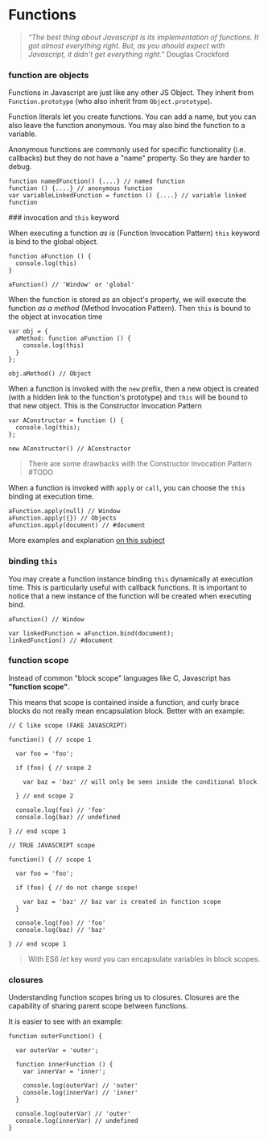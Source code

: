 # Functions

> _"The best thing about Javascript is its implementation of functions. It got almost everything right. But, as you ahould expect with Javascript, it didn't get everything right."_ Douglas Crockford

### function are objects

Functions in Javascript are just like any other JS Object. They inherit from `Function.prototype` (who also inherit from `Object.prototype`).

Function literals let you create functions. You can add a name, but you can also leave the function anonymous. You may also bind the function to a variable.

Anonymous functions are commonly used for specific functionality (i.e. callbacks) but they do not have a "name" property. So they are harder to debug.

```
function namedFunction() {....} // named function
function () {....} // anonymous function
var variableLinkedFunction = function () {....} // variable linked function
```

### invocation and `this` keyword

When executing a function _as is_ (Function Invocation Pattern) `this` keyword is bind to the global object.

```
function aFunction () {
  console.log(this)
}

aFunction() // 'Window' or 'global'
```

When the function is stored as an object's property, we will execute the function _as a method_ (Method Invocation Pattern). Then `this` is bound to the object at invocation time

```
var obj = {
  aMethod: function aFunction () {
    console.log(this)
  }
};

obj.aMethod() // Object
```

When a function is invoked with the `new` prefix, then a new object is created (with a hidden link to the function's prototype) and `this` will be bound to that new object. This is the Constructor Invocation Pattern

```
var AConstructor = function () {
  console.log(this);
};

new AConstructor() // AConstructor
```

> There are some drawbacks with the Constructor Invocation Pattern #TODO

When a function is invoked with `apply` or `call`, you can choose the `this` binding at execution time.

```
aFunction.apply(null) // Window
aFunction.apply({}) // Objects
aFunction.apply(document) // #document
```

More examples and explanation [on this subject](http://blog.amatiasq.com/2012/01/javascript-conceptos-basicos-this-call-y-apply/)

### binding `this`

You may create a function instance binding `this` dynamically at execution time. This is particularly useful with callback functions. It is important to notice that a new instance of the function will be created when executing bind.

```
aFunction() // Window

var linkedFunction = aFunction.bind(document);
linkedFunction() // #document
```

### function scope

Instead of common "block scope" languages like C, Javascript has **"function scope"**.

This means that scope is contained inside a function, and curly brace blocks do not really mean encapsulation block. Better with an example:

```
// C like scope (FAKE JAVASCRIPT)

function() { // scope 1

  var foo = 'foo';

  if (foo) { // scope 2

    var baz = 'baz' // will only be seen inside the conditional block

  } // end scope 2

  console.log(foo) // 'foo'
  console.log(baz) // undefined

} // end scope 1
```

```
// TRUE JAVASCRIPT scope

function() { // scope 1

  var foo = 'foo';

  if (foo) { // do not change scope!

    var baz = 'baz' // baz var is created in function scope
  }

  console.log(foo) // 'foo'
  console.log(baz) // 'baz'

} // end scope 1
```

> With ES6 _let_ key word you can encapsulate variables in block scopes.

### closures
Understanding function scopes bring us to closures. Closures are the capability of sharing parent scope between functions.

It is easier to see with an example:
```
function outerFunction() {

  var outerVar = 'outer';

  function innerFunction () {
    var innerVar = 'inner';

    console.log(outerVar) // 'outer'
    console.log(innerVar) // 'inner'
  }

  console.log(outerVar) // 'outer'
  console.log(innerVar) // undefined
}
```
